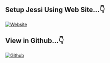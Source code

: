 ## Setup Jessi Using Web Site...👇

[![Website](https://img.shields.io/badge/Select-English-red.svg)](https://whiteshadowofficial.github.io/body-html-1/)

## View in Github...👇

[![Github](https://img.shields.io/badge/Select-English-red.svg)](https://github.com/whiteshadowofficial/Jessi-WhatsApp-Bot-MD)

